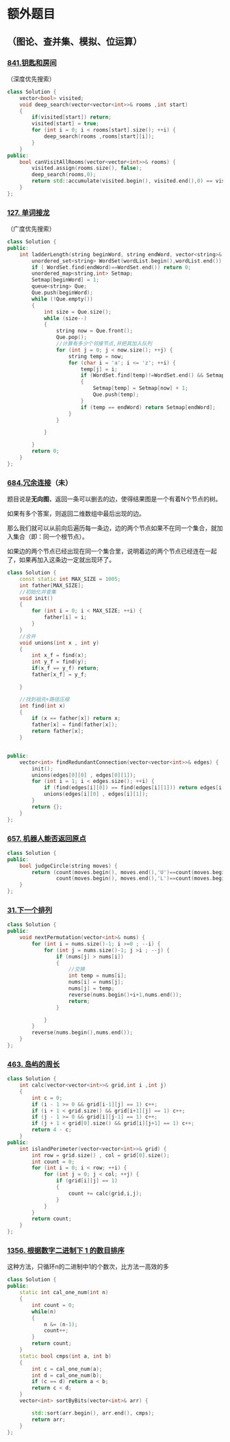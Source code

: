# 额外题目

## （图论、查并集、模拟、位运算）

### [841.钥匙和房间](https://leetcode.cn/problems/keys-and-rooms/)

（深度优先搜索）

```cpp
class Solution {
    vector<bool> visited;
    void deep_search(vector<vector<int>>& rooms ,int start)
    {
        if(visited[start]) return;
        visited[start] = true;
        for (int i = 0; i < rooms[start].size(); ++i) {
            deep_search(rooms ,rooms[start][i]);
        }
    }
public:
    bool canVisitAllRooms(vector<vector<int>>& rooms) {
        visited.assign(rooms.size(), false);
        deep_search(rooms,0);
        return std::accumulate(visited.begin(), visited.end(),0) == visited.size();
    }
};
```

### [ 127. 单词接龙](https://leetcode.cn/problems/word-ladder/)

（广度优先搜索）

```cpp
class Solution {
public:
    int ladderLength(string beginWord, string endWord, vector<string>& wordList) {
        unordered_set<string> WordSet(wordList.begin(),wordList.end());
        if ( WordSet.find(endWord)==WordSet.end()) return 0;
        unordered_map<string,int> Setmap;
        Setmap[beginWord] = 1;
        queue<string> Que;
        Que.push(beginWord);
        while (!Que.empty())
        {
            int size = Que.size();
            while (size--)
            {
                string now = Que.front();
                Que.pop();
                //计算有多少个邻接节点,并把其加入队列
                for (int j = 0; j < now.size(); ++j) {
                    string temp = now;
                    for (char i = 'a'; i <= 'z'; ++i) {
                        temp[j] = i;
                        if (WordSet.find(temp)!=WordSet.end() && Setmap.find(temp) == Setmap.end())
                        {
                            Setmap[temp] = Setmap[now] + 1;
                            Que.push(temp);
                        }
                        if (temp == endWord) return Setmap[endWord];
                    }
                }

            }

        }
        return 0;
    }
};
```

### [684.冗余连接](https://leetcode.cn/problems/redundant-connection/)（未）

题目说是**无向图**，返回一条可以删去的边，使得结果图是一个有着N个节点的树。

如果有多个答案，则返回二维数组中最后出现的边。

那么我们就可以从前向后遍历每一条边，边的两个节点如果不在同一个集合，就加入集合（即：同一个根节点）。

如果边的两个节点已经出现在同一个集合里，说明着边的两个节点已经连在一起了，如果再加入这条边一定就出现环了。

```cpp
class Solution {
    const static int MAX_SIZE = 1005;
    int father[MAX_SIZE];
    //初始化并查集
    void init()
    {
        for (int i = 0; i < MAX_SIZE; ++i) {
            father[i] = i;
        }
    }
    //合并
    void unions(int x , int y)
    {
        int x_f = find(x);
        int y_f = find(y);
        if(x_f == y_f) return;
        father[x_f] = y_f;

    }

    //找到祖先+路径压缩
    int find(int x)
    {
        if (x == father[x]) return x;
        father[x] = find(father[x]);
        return father[x];
    }


public:
    vector<int> findRedundantConnection(vector<vector<int>>& edges) {
        init();
        unions(edges[0][0] , edges[0][1]);
        for (int i = 1; i < edges.size(); ++i) {
            if (find(edges[i][0]) == find(edges[i][1])) return edges[i];
            unions(edges[i][0] , edges[i][1]);
        }
        return {};
    }
};

```

### [657. 机器人能否返回原点](https://leetcode.cn/problems/robot-return-to-origin/)

```cpp
class Solution {
public:
    bool judgeCircle(string moves) {
        return (count(moves.begin(), moves.end(),'U')==count(moves.begin(), moves.end(),'D') &&
                count(moves.begin(), moves.end(),'L')==count(moves.begin(), moves.end(),'R'));
    }
};
```

### [31.下一个排列](https://leetcode.cn/problems/next-permutation/)

```cpp
class Solution {
public:
    void nextPermutation(vector<int>& nums) {
        for (int i = nums.size()-1; i >=0 ; --i) {
            for (int j = nums.size()-1; j >i ; --j) {
                if (nums[j] > nums[i])
                {
                    //交换
                    int temp = nums[i];
                    nums[i] = nums[j];
                    nums[j] = temp;
                    reverse(nums.begin()+i+1,nums.end());
                    return;
                }

            }
        }
        reverse(nums.begin(),nums.end());
    }
};
```

### [463. 岛屿的周长](https://leetcode.cn/problems/island-perimeter/)

```cpp
class Solution {
    int calc(vector<vector<int>>& grid,int i ,int j)
    {
        int c = 0;
        if (i - 1 >= 0 && grid[i-1][j] == 1) c++;
        if (i + 1 < grid.size() && grid[i+1][j] == 1) c++;
        if (j - 1 >= 0 && grid[i][j-1] == 1) c++;
        if (j + 1 < grid[0].size() && grid[i][j+1] == 1) c++;
        return 4 - c;
    }
public:
    int islandPerimeter(vector<vector<int>>& grid) {
        int row = grid.size() , col = grid[0].size();
        int count = 0;
        for (int i = 0; i < row; ++i) {
            for (int j = 0; j < col; ++j) {
                if (grid[i][j] == 1)
                {
                    count += calc(grid,i,j);
                }
            }
        }
        return count;
    }
};
```

### [1356. 根据数字二进制下 1 的数目排序](https://leetcode.cn/problems/sort-integers-by-the-number-of-1-bits/)

这种方法，只循环n的二进制中1的个数次，比方法一高效的多

```cpp
class Solution {
public:
    static int cal_one_num(int n)
    {
        int count = 0;
        while(n)
        {
            n &= (n-1);
            count++;
        }
        return count;
    }
    static bool cmps(int a, int b)
    {
        int c = cal_one_num(a);
        int d = cal_one_num(b);
        if (c == d) return a < b;
        return c < d;
    }
    vector<int> sortByBits(vector<int>& arr) {

        std::sort(arr.begin(), arr.end(), cmps);
        return arr;
    }
};
```

